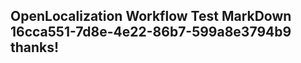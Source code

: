 <properties
ms.topic="hero-topic"
ms.test1="hero-topic"
ms.test2="test"/>

## OpenLocalization Workflow Test MarkDown 16cca551-7d8e-4e22-86b7-599a8e3794b9 thanks!
